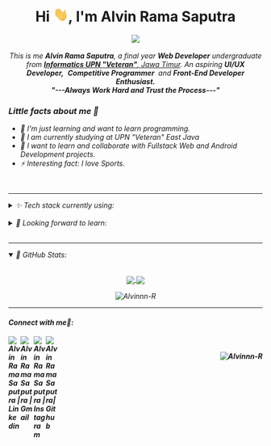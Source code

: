 <h1 align="center">Hi <img src="https://raw.githubusercontent.com/ABSphreak/ABSphreak/master/gifs/Hi.gif" width="30px">, I'm Alvin Rama Saputra</h1>
<p align="center">
  <a href="https://github.com/Alvinnn-R/readme-typing-svg"><img src="https://readme-typing-svg.herokuapp.com?lines=Junior+Web+Developer;Student+Informatics+UPN+Veteran+JATIM;DS%20|%20AI%20|%20ML%20Enthusiast;Aspiring+Learner&center=true&width=500&height=50"></a>
</p>

<p align="center">
  <em>
    This is me <b>Alvin Rama Saputra</b>, a final year <b>Web Developer</b> undergraduate from <a href="https://if.upnjatim.ac.id/"> <b>Informatics UPN "Veteran"</b>, Jawa Timur</a>.
    An aspiring <b>UI/UX Developer,</b>&nbsp; <b>Competitive Programmer</b>&nbsp; and <b> Front-End Developer Enthusiast.</b> 
  <br>
  <b><i>"---Always Work Hard and Trust the Process---"</i></b>
</p>

<h3>Little facts about me 🧑</h3>

- 🧞 I'm just learning and want to learn programming.
- 🔭 I am currently studying at UPN "Veteran" East Java
- 👯 I want to learn and collaborate with Fullstack Web and Android Development projects.
- ⚡ Interesting fact: I love Sports.
<br>

---

<details>
<summary>
  ✨ Tech stack currently using:
</summary>
   <br>
<!-- <code><a href="https://www.python.org/" target="_blank"><img height="30" src="https://www.vectorlogo.zone/logos/python/python-icon.svg"></a></code> -->
<!-- <code><a href="https://www.oracle.com/java/" target="_blank"><img height="30" src="https://www.vectorlogo.zone/logos/java/java-icon.svg"></a></code> -->
<code><a href="https://www.javascript.com/" target="_blank"><img height="30" src="https://raw.githubusercontent.com/devicons/devicon/master/icons/javascript/javascript-plain.svg"></a></code>
<code><a href="https://reactjs.org/" target="_blank"><img height="30" src="https://www.vectorlogo.zone/logos/reactjs/reactjs-icon.svg"></a></code>
<!-- <code><a href="https://nextjs.org/" target="_blank"><img height="30" src="https://upload.wikimedia.org/wikipedia/commons/thumb/1/10/Cib-next-js_%28CoreUI_Icons_v1.0.0%29.svg/120px-Cib-next-js_%28CoreUI_Icons_v1.0.0%29.svg.png"></a></code> -->
<code><a href="https://www.w3schools.com/html/" target="_blank"><img height="30" src="https://www.vectorlogo.zone/logos/w3_html5/w3_html5-icon.svg"></a></code>
<code><a href="https://www.w3schools.com/css/" target="_blank"><img height="30" src="https://raw.githubusercontent.com/devicons/devicon/master/icons/css3/css3-original.svg"></a></code>
<!-- <code><a href="https://id.heroku.com/login" target="_blank"><img src="https://www.vectorlogo.zone/logos/heroku/heroku-icon.svg" alt="heroku"  height="30"></a></code> -->
<!-- <code><a href="https://redux.js.org" target="_blank"> <img src="https://raw.githubusercontent.com/devicons/devicon/master/icons/redux/redux-original.svg" alt="redux" height="30"></a></code> -->
<!-- <code><a href="https://sass-lang.com" target="_blank"> <img src="https://raw.githubusercontent.com/devicons/devicon/master/icons/sass/sass-original.svg" alt="sass"  height="30"></a></code> -->
 <code> <a href="https://tailwindcss.com/" target="_blank"> <img src="https://www.vectorlogo.zone/logos/tailwindcss/tailwindcss-icon.svg" alt="tailwind" height="30"/> </a> </code>
<!-- <code><a href="https://nodejs.org/en/" target="_blank"><img height="30" src="https://www.vectorlogo.zone/logos/nodejs/nodejs-icon.svg"></a></code> -->
<!-- <code><a href="https://firebase.google.com/" target="_blank"><img height="30" src="https://www.vectorlogo.zone/logos/firebase/firebase-icon.svg"></a></code> -->
<code><a href="https://git-scm.com/" target="_blank"><img height="30" src="https://www.vectorlogo.zone/logos/git-scm/git-scm-icon.svg"></a></code>
<code><a href="https://www.json.org/" target="_blank"><img height="30" src="https://www.vectorlogo.zone/logos/json/json-icon.svg"></a></code>
<code><a href="https://colab.research.google.com/" target="_blank"><img height="30" src="https://colab.research.google.com/img/colab_favicon_256px.png"></a></code>
  
</details>
<br>

<details>
<summary>
  🌱 Looking forward to learn:
</summary>
   <br>
<code><a href="https://flutter.dev/" target="_blank"><img height="30" src="https://www.vectorlogo.zone/logos/flutterio/flutterio-icon.svg"></a></code>
<!-- <code><a href="https://cloud.google.com/" target="_blank"><img height="30" src="https://www.vectorlogo.zone/logos/google_cloud/google_cloud-icon.svg"></a></code> -->
<code><a href="https://analytics.google.com/" target="_blank"><img height="30" src="https://www.vectorlogo.zone/logos/google_analytics/google_analytics-icon.svg"></a></code>
<!-- <code><a href="https://www.tensorflow.org/" target="_blank"><img height="30" src="https://www.vectorlogo.zone/logos/tensorflow/tensorflow-icon.svg"></a></code> -->
<!-- <code><a href="https://azure.microsoft.com/en-us/" target="_blank"><img height="30" src="https://www.vectorlogo.zone/logos/microsoft_azure/microsoft_azure-icon.svg"></a></code> -->
<code><a href="https://opencv.org/" target="_blank"><img height="30" src="https://www.vectorlogo.zone/logos/opencv/opencv-icon.svg"></a></code>
<code><a href="https://pytorch.org/" target="_blank"><img height="30" src="https://www.vectorlogo.zone/logos/pytorch/pytorch-icon.svg"></a></code>
<!-- <code><a href="https://aws.amazon.com/" target="_blank"><img height="30" src="https://www.vectorlogo.zone/logos/amazon_aws/amazon_aws-icon.svg"></a></code> -->
</details>
<br>

---

<details open="">
<summary>
 📔 GitHub Stats:
</summary>
<br>
<p align="center">
  <a href="https://github.com/Alvinnn-R">
    <img align="center"  height="175px" src="https://github-readme-stats.vercel.app/api?username=Alvinnn-R&show_icons=true&hide_border=true&title_color=94b4a4&amp&icon_color=FFFFFF&amp&text_color=FFFFFF&amp&bg_color=000000&count_private=true&include_all_commits=true"/>
  </a>
  <a href="https://github.com/Alvinnn-R">
    <img align="center" height="175px"  src="https://github-readme-stats.vercel.app/api/top-langs/?username=Alvinnn-R&text_color=FFFFFF&bg_color=000000&title_color=94b4a4&langs_count=15&layout=compact&hide_border=true" />
  </a>
</p>
  <p align="center"><img align="center" src="https://github-readme-streak-stats.herokuapp.com/?user=Alvinnn-R&text_color=FFFFFF&bg_color=000000&title_color=94b4a4&langs_count=15&layout=compact&hide_border=true" alt="Alvinnn-R" /></p>
</details>

---

<h4> Connect with me🤝: <h4>
  </hr>
  <a href="https://www.linkedin.com/in/alvin-rama-saputra-a9a254272">
   <img align="left" alt=" Alvin Rama Saputra | Linkedin" width="24px" src="https://www.vectorlogo.zone/logos/linkedin/linkedin-icon.svg" />
  </a>
  <a href="mailto:alvinramasaputra29@gmail.com">
    <img align="left" alt="Alvin Rama Saputra | Gmail" width="26px" src="https://www.vectorlogo.zone/logos/gmail/gmail-icon.svg" />
  </a>
<!--   <a href="https://twitter.com/Ratheshan_03">
    <img align="left" alt="Alvin Rama Saputra| Twitter" width="26px" src="https://www.vectorlogo.zone/logos/twitter/twitter-official.svg" />
  </a> -->
  <a href="https://www.instagram.com/alvnrma_s/">
    <img align="left" alt="Alvin Rama Saputra | Instagram" width="24px" src="https://www.vectorlogo.zone/logos/instagram/instagram-icon.svg" />
  </a>
<!--    <a href="https://www.facebook.com/profile.php?id=100003874786181">
    <img align="left" alt="Alvin Rama Saputra| Github" width="26px" src="https://www.vectorlogo.zone/logos/facebook/facebook-tile.svg" />
  </a> -->
   <a href="https://github.com/Alvinnn-R">
    <img align="left" alt="Alvin Rama Saputra| Github" width="26px" src="https://www.vectorlogo.zone/logos/github/github-tile.svg" />
  </a>
  <br>
  
<p align="right" > <img src="https://komarev.com/ghpvc/?username=Alvinnn-R&label=Profile%20views&color=0e75b6&style=flat" alt="Alvinnn-R" /> </p>
